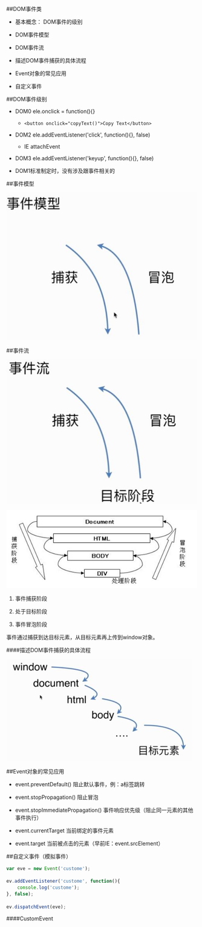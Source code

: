 ##DOM事件类

- 基本概念： DOM事件的级别

- DOM事件模型

- DOM事件流

- 描述DOM事件捕获的具体流程

- Event对象的常见应用

- 自定义事件



##DOM事件级别

- DOM0    ele.onclick = function(){}

    - `<button onclick="copyText()">Copy Text</button>`

- DOM2    ele.addEventListener('click', function(){}, false)

    - IE    attachEvent

- DOM3    ele.addEventListener('keyup', function(){}, false)

- DOM1标准制定时，没有涉及跟事件相关的




##事件模型

![](/assets/360截图20171213150539302.jpg)


##事件流

![](/assets/360截图20171213150933985.jpg)

![](/assets/360截图20171213151535824.jpg)

1. 事件捕获阶段

2. 处于目标阶段

3. 事件冒泡阶段

事件通过捕获到达目标元素，从目标元素再上传到window对象。


####描述DOM事件捕获的具体流程

![](/assets/360截图20171213152228749.jpg)



##Event对象的常见应用

- event.preventDefault()    阻止默认事件，例：a标签跳转

- event.stopPropagation()    阻止冒泡

- event.stopImmediatePropagation()    事件响应优先级（阻止同一元素的其他事件执行）

- event.currentTarget    当前绑定的事件元素

- event.target    当前被点击的元素（早前IE：event.srcElement）



##自定义事件（模拟事件）

```js
var eve = new Event('custome');

ev.addEventListener('custome', function(){
    console.log('custome');
}, false);

ev.dispatchEvent(eve);
```

####CustomEvent


